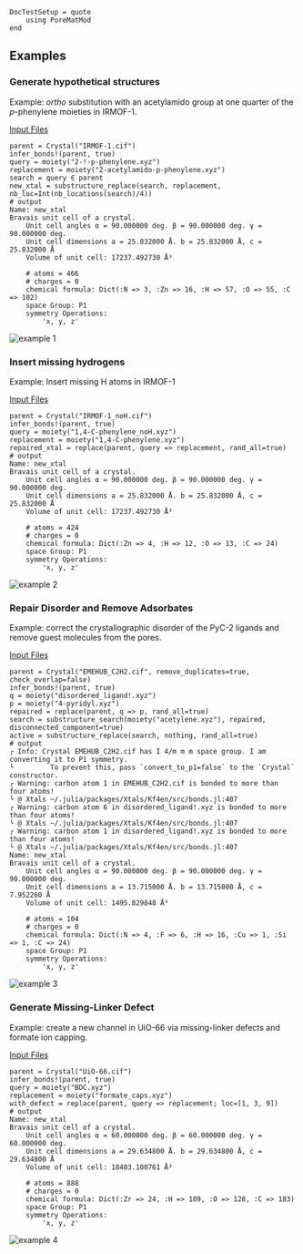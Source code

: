```@meta
DocTestSetup = quote
    using PoreMatMod
end
```

## Examples

### Generate hypothetical structures

Example: *ortho* substitution with an acetylamido group at one quarter of the *p*-phenylene moieties in IRMOF-1.

[Input Files](../../../assets/examples/example1.zip)

```jldoctest; output=false
parent = Crystal("IRMOF-1.cif")
infer_bonds!(parent, true)
query = moiety("2-!-p-phenylene.xyz")
replacement = moiety("2-acetylamido-p-phenylene.xyz")
search = query ∈ parent
new_xtal = substructure_replace(search, replacement, nb_loc=Int(nb_locations(search)/4))
# output
Name: new_xtal
Bravais unit cell of a crystal.
	Unit cell angles α = 90.000000 deg. β = 90.000000 deg. γ = 90.000000 deg.
	Unit cell dimensions a = 25.832000 Å. b = 25.832000 Å, c = 25.832000 Å
	Volume of unit cell: 17237.492730 Å³

	# atoms = 466
	# charges = 0
	chemical formula: Dict(:N => 3, :Zn => 16, :H => 57, :O => 55, :C => 102)
	space Group: P1
	symmetry Operations:
		'x, y, z'
```

![example 1](../../assets/examples/example1.png)

### Insert missing hydrogens

Example: Insert missing H atoms in IRMOF-1

[Input Files](../../../assets/examples/example2.zip)

```jldoctest; output=false
parent = Crystal("IRMOF-1_noH.cif")
infer_bonds!(parent, true)
query = moiety("1,4-C-phenylene_noH.xyz")
replacement = moiety("1,4-C-phenylene.xyz")
repaired_xtal = replace(parent, query => replacement, rand_all=true)
# output
Name: new_xtal
Bravais unit cell of a crystal.
	Unit cell angles α = 90.000000 deg. β = 90.000000 deg. γ = 90.000000 deg.
	Unit cell dimensions a = 25.832000 Å. b = 25.832000 Å, c = 25.832000 Å
	Volume of unit cell: 17237.492730 Å³

	# atoms = 424
	# charges = 0
	chemical formula: Dict(:Zn => 4, :H => 12, :O => 13, :C => 24)
	space Group: P1
	symmetry Operations:
		'x, y, z'
```

![example 2](../../assets/examples/example2.png)

### Repair Disorder and Remove Adsorbates

Example: correct the crystallographic disorder of the PyC-2 ligands and remove guest molecules from the pores.

[Input Files](../../../assets/examples/example3.zip)


```jldoctest; output=false
parent = Crystal("EMEHUB_C2H2.cif", remove_duplicates=true, check_overlap=false)
infer_bonds!(parent, true)
q = moiety("disordered_ligand!.xyz")
p = moiety("4-pyridyl.xyz")
repaired = replace(parent, q => p, rand_all=true)
search = substructure_search(moiety("acetylene.xyz"), repaired, disconnected_component=true)
active = substructure_replace(search, nothing, rand_all=true)
# output
┌ Info: Crystal EMEHUB_C2H2.cif has I 4/m m m space group. I am converting it to P1 symmetry.
└         To prevent this, pass `convert_to_p1=false` to the `Crystal` constructor.
┌ Warning: carbon atom 1 in EMEHUB_C2H2.cif is bonded to more than four atoms!
└ @ Xtals ~/.julia/packages/Xtals/Kf4en/src/bonds.jl:407
┌ Warning: carbon atom 6 in disordered_ligand!.xyz is bonded to more than four atoms!
└ @ Xtals ~/.julia/packages/Xtals/Kf4en/src/bonds.jl:407
┌ Warning: carbon atom 1 in disordered_ligand!.xyz is bonded to more than four atoms!
└ @ Xtals ~/.julia/packages/Xtals/Kf4en/src/bonds.jl:407
Name: new_xtal
Bravais unit cell of a crystal.
	Unit cell angles α = 90.000000 deg. β = 90.000000 deg. γ = 90.000000 deg.
	Unit cell dimensions a = 13.715000 Å. b = 13.715000 Å, c = 7.952260 Å
	Volume of unit cell: 1495.829848 Å³

	# atoms = 104
	# charges = 0
	chemical formula: Dict(:N => 4, :F => 6, :H => 16, :Cu => 1, :Si => 1, :C => 24)
	space Group: P1
	symmetry Operations:
		'x, y, z'
```

![example 3](../../assets/examples/example3.png)

### Generate Missing-Linker Defect

Example: create a new channel in UiO-66 via missing-linker defects and formate ion capping.

[Input Files](../../../assets/examples/example4.zip)

```jldoctest; output=false
parent = Crystal("UiO-66.cif")
infer_bonds!(parent, true)
query = moiety("BDC.xyz")
replacement = moiety("formate_caps.xyz")
with_defect = replace(parent, query => replacement; loc=[1, 3, 9])
# output
Name: new_xtal
Bravais unit cell of a crystal.
	Unit cell angles α = 60.000000 deg. β = 60.000000 deg. γ = 60.000000 deg.
	Unit cell dimensions a = 29.634800 Å. b = 29.634800 Å, c = 29.634800 Å
	Volume of unit cell: 18403.100761 Å³

	# atoms = 888
	# charges = 0
	chemical formula: Dict(:Zr => 24, :H => 109, :O => 128, :C => 183)
	space Group: P1
	symmetry Operations:
		'x, y, z'
```

![example 4](../../assets/examples/example4.png)
